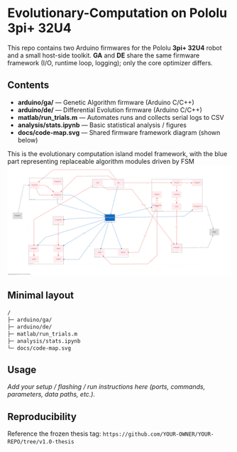 # Evolutionary-Computation on Pololu 3pi+ 32U4

This repo contains two Arduino firmwares for the Pololu **3pi+ 32U4** robot and a small host-side toolkit. **GA** and **DE** share the same firmware framework (I/O, runtime loop, logging); only the core optimizer differs.

## Contents

* **arduino/ga/** — Genetic Algorithm firmware (Arduino C/C++)
* **arduino/de/** — Differential Evolution firmware (Arduino C/C++)
* **matlab/run\_trials.m** — Automates runs and collects serial logs to CSV
* **analysis/stats.ipynb** — Basic statistical analysis / figures
* **docs/code-map.svg** — Shared firmware framework diagram (shown below)

This is the evolutionary computation island model framework, with the blue part representing replaceable algorithm modules driven by FSM
[![Evolutionary Computing Island Model Framework](docs/structurizr-1-c3-all.svg)](docs/structurizr-1-c3-all.svg)

## Minimal layout

```
/
├─ arduino/ga/
├─ arduino/de/
├─ matlab/run_trials.m
├─ analysis/stats.ipynb
└─ docs/code-map.svg
```

## Usage

*Add your setup / flashing / run instructions here (ports, commands, parameters, data paths, etc.).*

## Reproducibility

Reference the frozen thesis tag:
`https://github.com/YOUR-OWNER/YOUR-REPO/tree/v1.0-thesis`
